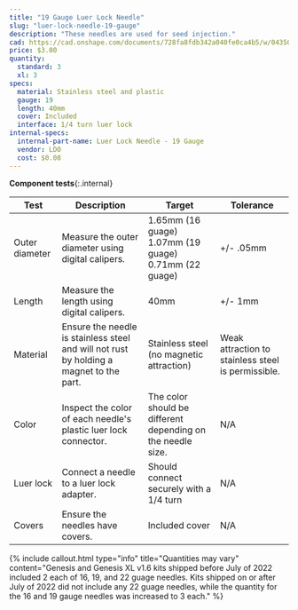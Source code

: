 ```yaml
---
title: "19 Gauge Luer Lock Needle"
slug: "luer-lock-needle-19-gauge"
description: "These needles are used for seed injection."
cad: https://cad.onshape.com/documents/728fa8fdb342a040fe0ca4b5/w/0435033a7c78b02e71d0f721/e/f1ae8443168fa01eee8f9dd1?configuration=List_gJjaHH4IIbhXvQ%3DDefault&renderMode=0&uiState=6255de7046b4a5023f0b22ce
price: $3.00
quantity:
  standard: 3
  xl: 3
specs:
  material: Stainless steel and plastic
  gauge: 19
  length: 40mm
  cover: Included
  interface: 1/4 turn luer lock
internal-specs:
  internal-part-name: Luer Lock Needle - 19 Gauge
  vendor: LDO
  cost: $0.08
---
```


**Component tests**{:.internal}

|Test         |Description  |Target       |Tolerance    |
|-------------|-------------|-------------|-------------|
|Outer diameter|Measure the outer diameter using digital calipers.|1.65mm (16 guage)<br>1.07mm (19 guage)<br>0.71mm (22 guage)|+/- .05mm
|Length       |Measure the length using digital calipers.|40mm|+/- 1mm
|Material     |Ensure the needle is stainless steel and will not rust by holding a magnet to the part.|Stainless steel (no magnetic attraction)|Weak attraction to stainless steel is permissible.
|Color        |Inspect the color of each needle's plastic luer lock connector.|The color should be different depending on the needle size.|N/A
|Luer lock    |Connect a needle to a luer lock adapter.|Should connect securely with a 1/4 turn|N/A
|Covers       |Ensure the needles have covers.|Included cover|N/A

{%
include callout.html
type="info"
title="Quantities may vary"
content="Genesis and Genesis XL v1.6 kits shipped before July of 2022 included 2 each of 16, 19, and 22 guage needles. Kits shipped on or after July of 2022 did not include any 22 guage needles, while the quantity for the 16 and 19 gauge needles was increased to 3 each."
%}